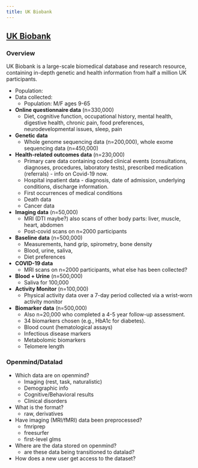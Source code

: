 ```yaml
---
title: UK Biobank
---
```


## [UK Biobank](https://www.ukbiobank.ac.uk/)

### Overview 
UK Biobank is a large-scale biomedical database and research resource, containing in-depth genetic and health information from half a million UK participants. 

* Population: 
* Data collected:
    * Population: M/F ages 9-65
* **Online questionnaire data** (n=330,000)
    * Diet, cognitive function, occupational history, mental health, digestive health, chronic pain, food preferences, neurodevelopmental issues, sleep, pain
* **Genetic data**
    * Whole genome sequencing data (n=200,000), whole exome sequencing data (n=450,000)
* **Health-related outcomes data** (n=230,000)
    * Primary care data containing coded clinical events (consultations, diagnoses, procedures, laboratory tests), prescribed medication (referrals) - info on Covid-19 now.
    * Hospital inpatient data - diagnosis, date of admission, underlying conditions, discharge information. 
    * First occurrences of medical conditions
    * Death data
    * Cancer data  
* **Imaging data** (n=50,000)
    * MRI (DTI maybe?) also scans of other body parts: liver, muscle, heart, abdomen
    * Post-covid scans on n=2000 participants
* **Baseline data** (n=500,000)
    * Measurements, hand grip, spirometry, bone density
    * Blood, urine, saliva, 
    * Diet preferences
* **COVID-19 data**
    * MRI scans on n=2000 participants, what else has been collected?
* **Blood + Urine** (n=500,000)
    * Saliva for 100,000
* **Activity Monitor** (n=100,000)
    * Physical activity data over a 7-day period collected via a wrist-worn activity monitor 
* **Biomarker data** (n=500,000)
    * Also n=20,000 who completed a 4-5 year follow-up assessment. 
    * 34 biomarkers chosen (e.g., HbA1c for diabetes).
    * Blood count (hematological assays)
    * Infectious disease markers
    * Metabolomic biomarkers
    * Telomere length

### Openmind/Datalad
* Which data are on openmind?
    * Imaging (rest, task, naturalistic)
    * Demographic info
    * Cognitive/Behavioral results
    * Clinical disorders
* What is the format?
    * raw, derivatives
* Have imaging (MRI/fMRI) data been preprocessed?
    * fmriprep
    * freesurfer
    * first-level glms
* Where are the data stored on openmind?
    * are these data being transitioned to datalad?
* How does a new user get access to the dataset?
